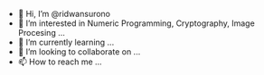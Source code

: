 - 👋 Hi, I’m @ridwansurono
- 👀 I’m interested in Numeric Programming, Cryptography, Image Procesing  ...
- 🌱 I’m currently learning ...
- 💞️ I’m looking to collaborate on ...
- 📫 How to reach me ...

<!---
ridwansurono/ridwansurono is a ✨ special ✨ repository because its `README.md` (this file) appears on your GitHub profile.
You can click the Preview link to take a look at your changes.
--->
